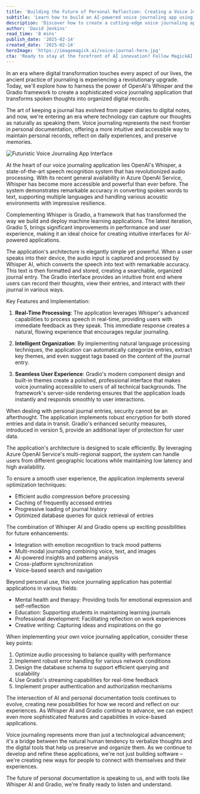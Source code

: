 ```yaml
---
title: 'Building the Future of Personal Reflection: Creating a Voice Journaling App with Whisper AI and Gradio'
subtitle: 'Learn how to build an AI-powered voice journaling app using Whisper and Gradio'
description: 'Discover how to create a cutting-edge voice journaling application by combining OpenAI''s Whisper and Gradio framework. Learn about the technical implementation, security considerations, and future possibilities of this innovative approach to personal documentation.'
author: 'David Jenkins'
read_time: '8 mins'
publish_date: '2025-02-14'
created_date: '2025-02-14'
heroImage: 'https://imagemagick.ai/voice-journal-hero.jpg'
cta: 'Ready to stay at the forefront of AI innovation? Follow MagickAI on LinkedIn for regular insights into groundbreaking technologies and development techniques that are shaping the future of software development.'
---
```


In an era where digital transformation touches every aspect of our lives, the ancient practice of journaling is experiencing a revolutionary upgrade. Today, we'll explore how to harness the power of OpenAI's Whisper and the Gradio framework to create a sophisticated voice journaling application that transforms spoken thoughts into organized digital records.

The art of keeping a journal has evolved from paper diaries to digital notes, and now, we're entering an era where technology can capture our thoughts as naturally as speaking them. Voice journaling represents the next frontier in personal documentation, offering a more intuitive and accessible way to maintain personal records, reflect on daily experiences, and preserve memories.

![Futuristic Voice Journaling App Interface](https://i.magick.ai/PIXE/1739545224302_magick_img.webp)

At the heart of our voice journaling application lies OpenAI's Whisper, a state-of-the-art speech recognition system that has revolutionized audio processing. With its recent general availability in Azure OpenAI Service, Whisper has become more accessible and powerful than ever before. The system demonstrates remarkable accuracy in converting spoken words to text, supporting multiple languages and handling various acoustic environments with impressive resilience.

Complementing Whisper is Gradio, a framework that has transformed the way we build and deploy machine learning applications. The latest iteration, Gradio 5, brings significant improvements in performance and user experience, making it an ideal choice for creating intuitive interfaces for AI-powered applications.

The application's architecture is elegantly simple yet powerful. When a user speaks into their device, the audio input is captured and processed by Whisper AI, which converts the speech into text with remarkable accuracy. This text is then formatted and stored, creating a searchable, organized journal entry. The Gradio interface provides an intuitive front end where users can record their thoughts, view their entries, and interact with their journal in various ways.

Key Features and Implementation:

1. **Real-Time Processing**: The application leverages Whisper's advanced capabilities to process speech in real-time, providing users with immediate feedback as they speak. This immediate response creates a natural, flowing experience that encourages regular journaling.

2. **Intelligent Organization**: By implementing natural language processing techniques, the application can automatically categorize entries, extract key themes, and even suggest tags based on the content of the journal entry.

3. **Seamless User Experience**: Gradio's modern component design and built-in themes create a polished, professional interface that makes voice journaling accessible to users of all technical backgrounds. The framework's server-side rendering ensures that the application loads instantly and responds smoothly to user interactions.

When dealing with personal journal entries, security cannot be an afterthought. The application implements robust encryption for both stored entries and data in transit. Gradio's enhanced security measures, introduced in version 5, provide an additional layer of protection for user data.

The application's architecture is designed to scale efficiently. By leveraging Azure OpenAI Service's multi-regional support, the system can handle users from different geographic locations while maintaining low latency and high availability.

To ensure a smooth user experience, the application implements several optimization techniques:
- Efficient audio compression before processing
- Caching of frequently accessed entries
- Progressive loading of journal history
- Optimized database queries for quick retrieval of entries

The combination of Whisper AI and Gradio opens up exciting possibilities for future enhancements:
- Integration with emotion recognition to track mood patterns
- Multi-modal journaling combining voice, text, and images
- AI-powered insights and patterns analysis
- Cross-platform synchronization
- Voice-based search and navigation

Beyond personal use, this voice journaling application has potential applications in various fields:
- Mental health and therapy: Providing tools for emotional expression and self-reflection
- Education: Supporting students in maintaining learning journals
- Professional development: Facilitating reflection on work experiences
- Creative writing: Capturing ideas and inspirations on the go

When implementing your own voice journaling application, consider these key points:
1. Optimize audio processing to balance quality with performance
2. Implement robust error handling for various network conditions
3. Design the database schema to support efficient querying and scalability
4. Use Gradio's streaming capabilities for real-time feedback
5. Implement proper authentication and authorization mechanisms

The intersection of AI and personal documentation tools continues to evolve, creating new possibilities for how we record and reflect on our experiences. As Whisper AI and Gradio continue to advance, we can expect even more sophisticated features and capabilities in voice-based applications.

Voice journaling represents more than just a technological advancement; it's a bridge between the natural human tendency to verbalize thoughts and the digital tools that help us preserve and organize them. As we continue to develop and refine these applications, we're not just building software – we're creating new ways for people to connect with themselves and their experiences.

The future of personal documentation is speaking to us, and with tools like Whisper AI and Gradio, we're finally ready to listen and understand.